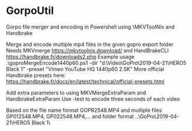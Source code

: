 # GorpoUtil
Gorpo file merger and encoding in Powershell using \MKVToolNix and Handbrake


Merge and encode multiple mp4 files in the given gopro export folder
Needs MKVmerge https://mkvtoolnix.download/ and HandBrakeCLI https://handbrake.fr/downloads2.php
Example usage .\goproMergeEncode1440p60.ps1 -dir "d:\Video\GoPro\2019-04-21\HERO5 Black 1\" -preset "Vimeo YouTube HQ 1440p60 2.5K"
More official Handbrake presets here: https://handbrake.fr/docs/en/latest/technical/official-presets.html

Add extra parameters to using MKVMergeExtraParam and HandbrakeExtraParam
Use -test to encode three seconds of each video

Based on the file name format GOPR2548.MP4 and multiple files GP012548.MP4, GP022548.MP4,... and folder format ..\GoPro\2019-04-21\HERO5 Black 1\
